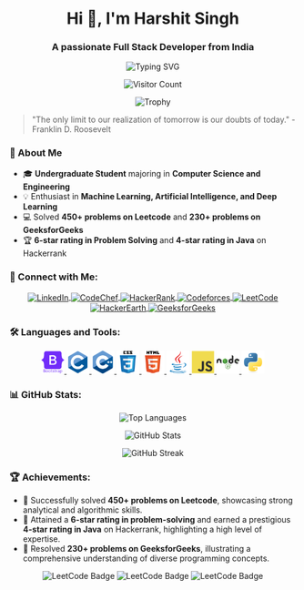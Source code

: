 <h1 align="center">Hi 👋, I'm Harshit Singh</h1>
<h3 align="center">A passionate Full Stack Developer from India</h3>

<p align="center">
  <img src="https://readme-typing-svg.herokuapp.com?font=Fira+Code&duration=4000&pause=1000&center=true&vCenter=true&width=435&lines=System.out.print(%22Hello+World%22);%0D%0AGood+Morning!+I'm+Harshit;%0D%0AWelcome+to+my+GitHub+Profile!" alt="Typing SVG" />
</p>

<p align="center">
  <img src="https://profile-counter.glitch.me/harshit787898/count.svg" alt="Visitor Count" />
</p>

<p align="center">
  <img src="https://github-profile-trophy.vercel.app/?username=harshit787898&theme=dracula&column=7" alt="Trophy" />
</p>

> "The only limit to our realization of tomorrow is our doubts of today." - Franklin D. Roosevelt

### 📝 About Me
- 🎓 **Undergraduate Student** majoring in **Computer Science and Engineering**
- 💡 Enthusiast in **Machine Learning, Artificial Intelligence, and Deep Learning**
- 💻 Solved **450+ problems on Leetcode** and **230+ problems on GeeksforGeeks**
- 🏆 **6-star rating in Problem Solving** and **4-star rating in Java** on Hackerrank

### 🤝 Connect with Me:
<p align="center">
  <a href="https://linkedin.com/in/harshit-singh-8a41a9229" target="blank">
    <img align="center" src="https://raw.githubusercontent.com/rahuldkjain/github-profile-readme-generator/master/src/images/icons/Social/linked-in-alt.svg" alt="LinkedIn" height="30" width="40" />
  </a>
  <a href="https://www.codechef.com/users/singh787898" target="blank">
    <img align="center" src="https://cdn.jsdelivr.net/npm/simple-icons@3.1.0/icons/codechef.svg" alt="CodeChef" height="30" width="40" />
  </a>
  <a href="https://www.hackerrank.com/harshit_2004" target="blank">
    <img align="center" src="https://raw.githubusercontent.com/rahuldkjain/github-profile-readme-generator/master/src/images/icons/Social/hackerrank.svg" alt="HackerRank" height="30" width="40" />
  </a>
  <a href="https://codeforces.com/profile/harshit_787898" target="blank">
    <img align="center" src="https://raw.githubusercontent.com/rahuldkjain/github-profile-readme-generator/master/src/images/icons/Social/codeforces.svg" alt="Codeforces" height="30" width="40" />
  </a>
  <a href="https://www.leetcode.com/harshit_psit" target="blank">
    <img align="center" src="https://raw.githubusercontent.com/rahuldkjain/github-profile-readme-generator/master/src/images/icons/Social/leet-code.svg" alt="LeetCode" height="30" width="40" />
  </a>
  <a href="https://www.hackerearth.com/@harshit2148" target="blank">
    <img align="center" src="https://raw.githubusercontent.com/rahuldkjain/github-profile-readme-generator/master/src/images/icons/Social/hackerearth.svg" alt="HackerEarth" height="30" width="40" />
  </a>
  <a href="https://auth.geeksforgeeks.org/user/singh7878901b6" target="blank">
    <img align="center" src="https://raw.githubusercontent.com/rahuldkjain/github-profile-readme-generator/master/src/images/icons/Social/geeks-for-geeks.svg" alt="GeeksforGeeks" height="30" width="40" />
  </a>
</p>

### 🛠️ Languages and Tools:
<p align="center">
  <a href="https://getbootstrap.com" target="_blank" rel="noreferrer">
    <img src="https://raw.githubusercontent.com/devicons/devicon/master/icons/bootstrap/bootstrap-plain-wordmark.svg" alt="Bootstrap" width="40" height="40" />
  </a>
  <a href="https://www.cprogramming.com/" target="_blank" rel="noreferrer">
    <img src="https://raw.githubusercontent.com/devicons/devicon/master/icons/c/c-original.svg" alt="C" width="40" height="40" />
  </a>
  <a href="https://www.w3schools.com/cpp/" target="_blank" rel="noreferrer">
    <img src="https://raw.githubusercontent.com/devicons/devicon/master/icons/cplusplus/cplusplus-original.svg" alt="C++" width="40" height="40" />
  </a>
  <a href="https://www.w3schools.com/css/" target="_blank" rel="noreferrer">
    <img src="https://raw.githubusercontent.com/devicons/devicon/master/icons/css3/css3-original-wordmark.svg" alt="CSS3" width="40" height="40" />
  </a>
  <a href="https://www.w3.org/html/" target="_blank" rel="noreferrer">
    <img src="https://raw.githubusercontent.com/devicons/devicon/master/icons/html5/html5-original-wordmark.svg" alt="HTML5" width="40" height="40" />
  </a>
  <a href="https://www.java.com" target="_blank" rel="noreferrer">
    <img src="https://raw.githubusercontent.com/devicons/devicon/master/icons/java/java-original.svg" alt="Java" width="40" height="40" />
  </a>
  <a href="https://developer.mozilla.org/en-US/docs/Web/JavaScript" target="_blank" rel="noreferrer">
    <img src="https://raw.githubusercontent.com/devicons/devicon/master/icons/javascript/javascript-original.svg" alt="JavaScript" width="40" height="40" />
  </a>
  <a href="https://nodejs.org" target="_blank" rel="noreferrer">
    <img src="https://raw.githubusercontent.com/devicons/devicon/master/icons/nodejs/nodejs-original-wordmark.svg" alt="Node.js" width="40" height="40" />
  </a>
  <a href="https://www.python.org" target="_blank" rel="noreferrer">
    <img src="https://raw.githubusercontent.com/devicons/devicon/master/icons/python/python-original.svg" alt="Python" width="40" height="40" />
  </a>
</p>

### 📊 GitHub Stats:
<p align="center">
  <img src="https://github-readme-stats.vercel.app/api/top-langs?username=harshit787898&show_icons=true&locale=en&layout=compact&theme=radical" alt="Top Languages" />
</p>

<p align="center">
  <img src="https://github-readme-stats.vercel.app/api?username=harshit787898&show_icons=true&locale=en&theme=radical" alt="GitHub Stats" />
</p>

<p align="center">
  <img src="https://github-readme-streak-stats.herokuapp.com/?user=harshit787898&theme=radical" alt="GitHub Streak" />
</p>


### 🏆 Achievements:
- 🎯 Successfully solved **450+ problems on Leetcode**, showcasing strong analytical and algorithmic skills.
- 🌟 Attained a **6-star rating in problem-solving** and earned a prestigious **4-star rating in Java** on Hackerrank, highlighting a high level of expertise.
- 🧩 Resolved **230+ problems on GeeksforGeeks**, illustrating a comprehensive understanding of diverse programming concepts.
  
<p align="center">
  <img src="https://media.giphy.com/media/v1.Y2lkPTc5MGI3NjExd3V4cnI5YnE5YnU5cmtvdXZyZ3BlZ3NncnU1MDRidzVocXJidXlqdSZlcD12MV9pbnRlcm5hbF9naWZfYnlfaWQmY3Q9cw/PKZmsUSCHaMEGzOFRO/giphy.gif" alt="LeetCode Badge" width="150" />
  <img src="https://media.giphy.com/media/v1.Y2lkPTc5MGI3NjExZmJoYXA4bmJ4NGxjYXJuN2puZTdvcWo5NWZ2cnl6YXZpcmVyOXdkaiZlcD12MV9pbnRlcm5hbF9naWZfYnlfaWQmY3Q9cw/c8dZfw4YqGMdVDsWh0/giphy.gif" alt="LeetCode Badge" width="150" />
  <img src="https://media.giphy.com/media/v1.Y2lkPTc5MGI3NjExYmExbjc3YmppaDhwbGtqa3FtY3oxOXhocHZlMDM0dDN3em1wdmtheiZlcD12MV9pbnRlcm5hbF9naWZfYnlfaWQmY3Q9cw/wOowQI5Z9NXzJvKKsu/giphy.gif" alt="LeetCode Badge" width="150" />
</p>



